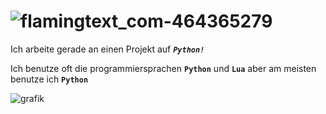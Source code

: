 # ![flamingtext_com-464365279](https://github.com/user-attachments/assets/e03ffc6f-b976-4634-8a8a-5759f10016e6)

Ich arbeite gerade an einen Projekt auf ***`Python!`***

Ich benutze oft die programmiersprachen **`Python`** und **`Lua`** aber am meisten benutze ich **`Python`**

![grafik](https://github.com/user-attachments/assets/10f0c177-90ad-49e4-9efa-3ce8fde0e216)

